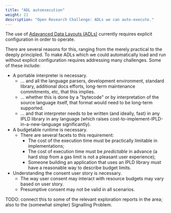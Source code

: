 ```yaml
---
title: "ADL autoexecution"
weight: 21
description: "Open Research Challenge: ADLs we can auto-execute."
---
```


The use of [Adavanced Data Layouts (ADLs)](/docs/advanced-data-layouts/)
currently requires explicit configuration in order to operate.

There are several reasons for this, ranging from the merely practical to the deeply principled.
To make ADLs which we could automatically load and run without explicit configuration requires addressing many challenges.
Some of these include:

- A portable interpreter is necessary.
  - ... and all the language parsers, development environment, standard library, additional docs efforts, long-term maintenance commitments, etc, that this implies.
  - ... whether this is done by a "bytecode" or by interpretation of the source language itself, that format would need to be long-term supported.
  - ... and that interpreter needs to be written (and ideally, fast) in any IPLD library in any language (which raises cost-to-implement-IPLD-in-a-new-language significantly).
- A budgetable runtime is necessary.
  - There are several facets to this requirement:
    - The cost of the execution time must be practically limitable in implementations;
    - The cost of execution time must be *predictable* in advance (a hard stop from a gas limit is not a pleasant user experience);
    - Someone building an application that uses an IPLD library must have a reasonable way to describe budget limits.
- Understanding the consent user story is necessary.
  - The way user consent may interact with resource budgets may vary based on user story.
  - Presumptive consent may not be valid in all scenarios.

TODO: connect this to some of the relevant exploration reports in the area; also to the (somewhat simpler) Signalling Problem.
